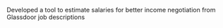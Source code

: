 Developed a tool to estimate salaries for better income negotiation from Glassdoor job descriptions

